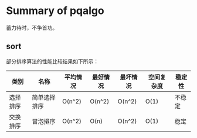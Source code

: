 # Summary of pqalgo

蓄力待时，不争首功。

## sort

部分排序算法的性能比较结果如下所示：

|类别|名称|平均情况|最好情况|最坏情况|空间复杂度|稳定性|
|--|--|--|--|--|--|--|
|选择排序|简单选择排序|O(n^2)|O(n^2)|O(n^2)|O(1)|不稳定|
|交换排序|冒泡排序|O(n^2)|O(n)|O(n^2)|O(1)|稳定|
